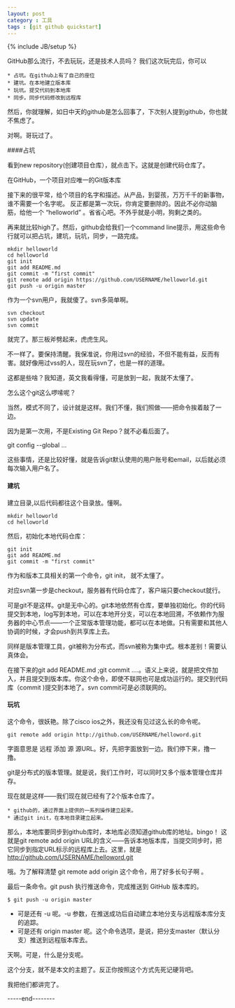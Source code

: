 ```yaml
---
layout: post
category : 工具
tags : [git github quickstart]
---
```

{% include JB/setup %}

GitHub那么流行，不去玩玩，还是技术人员吗？
我们这次玩完后，你可以

	* 占坑。在github上有了自己的座位
	* 建坑。在本地建立版本库
	* 玩坑。提交代码到本地库
	* 同步。同步代码修改到远程库

然后，你就理解，如日中天的github是怎么回事了，下次别人提到github，你也就不焦虑了。

对啊。哥玩过了。

####占坑

看到new repository(创建项目仓库），就点击下。这就是创建代码仓库了。

在GitHub，一个项目对应唯一的Git版本库



接下来的很平常，给个项目的名字和描述。从产品，到婴孩，万万千千的新事物，谁不需要一个名字呢。
反正都是第一次玩，你肯定要删除的。因此不必你动脑筋，给他一个 “helloworld” 。省省心吧。不外乎就是小明，狗剩之类的。


再来就比较high了。然后，github会给我们一个command line提示，用这些命令行就可以把占坑，建坑，玩坑，同步，一路完成。


	mkdir helloworld
	cd helloworld
	git init
	git add README.md
	git commit -m "first commit"
	git remote add origin https://github.com/USERNAME/helloworld.git
	git push -u origin master

作为一个svn用户，我就傻了。svn多简单啊。

	svn checkout
	svn update
	svn commit 

就完了。那三板斧劈起来，虎虎生风。

不一样了。要保持清醒。我保准说，你用过svn的经验，不但不能有益，反而有害。就好像用过vss的人，现在玩svn了，也是一样的道理。

这都是些啥？我知道，英文我看得懂，可是放到一起，我就不太懂了。

怎么这个git这么啰嗦呢？


当然，模式不同了，设计就是这样。我们不懂，我们照做——把命令挨着敲了一边。

因为是第一次用，不是Existing Git Repo？就不必看后面了。

git config --global ...

这些事情，还是比较好懂，就是告诉git默认使用的用户账号和email，以后就必须每次输入用户名了。

#### 建坑

建立目录,以后代码都往这个目录放。懂啊。

	mkdir helloworld
	cd helloworld

然后，初始化本地代码仓库：

	git init
	git add README.md
	git commit -m "first commit"


作为和版本工具相关的第一个命令，git init， 就不太懂了。

对应svn第一步是checkout，服务器有代码仓库了，客户端只要checkout就行。

可是git不是这样。git是无中心的。git本地依然有仓库，要单独初始化。你的代码提交到本地，log写到本地，可以在本地开分支，可以在本地回溯，不依赖作为服务器的中心节点——一个正常版本管理功能，都可以在本地做。只有需要和其他人协调的时候，才会push到共享库上去。

同样是版本管理工具，git被称为分布式，而svn被称为集中式。根本差别！需要认真体会。

在接下来的git add README.md ;git commit ....。语义上来说，就是把文件加入，并且提交到版本库。你这个命令，即使不联网也可是成功运行的。提交到代码库（commit )提交到本地了。svn commit可是必须联网的。

#### 玩坑

这个命令，很妖艳。除了cisco ios之外，我还没有见过这么长的命令呢。

	git remote add origin http://github.com/USERNAME/helloword.git 


字面意思是 远程 添加 源 源URL。好，先把字面放到一边。我们停下来，撸一撸。

git是分布式的版本管理。就是说，我们工作时，可以同时又多个版本管理仓库并存。

现在就是这样——我们现在就已经有了2个版本仓库了。

	* github的，通过界面上提供的一系列操作建立起来。
	* 通过git init，在本地目录建立起来。

那么，本地库要同步到github库时，本地库必须知道github库的地址。bingo！ 这就是git remote add origin URL的含义——告诉本地版本库，当提交同步时，把它同步到指定URL标示的远程库上去。这里，就是 http://github.com/USERNAME/helloword.git


哦。为了解释清楚 git remote add origin 这个命令，用了好多长句子啊 。

最后一条命令。git push 执行推送命令，完成推送到 GitHub 版本库的。
	 
	$ git push -u origin master


* 可是还有 -u 呢。-u 参数，在推送成功后自动建立本地分支与远程版本库分支的追踪。
* 可是还有 origin master 呢。这个命令选项，是说，把分支master（默认分支）推送到远程版本库去。

天啊。可是，什么是分支呢。

这个分支，就不是本文的主题了。反正你按照这个方式先死记硬背吧。

我把他们都讲完了。

-----end--------
  
